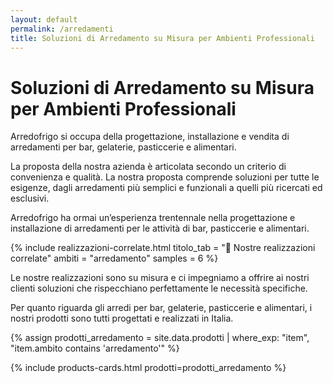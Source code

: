 ```yaml
---
layout: default
permalink: /arredamenti
title: Soluzioni di Arredamento su Misura per Ambienti Professionali
---
```


# Soluzioni di Arredamento su Misura per Ambienti Professionali

Arredofrigo si occupa della progettazione, installazione e vendita di arredamenti per bar, gelaterie, pasticcerie e alimentari.

La proposta della nostra azienda è articolata secondo un criterio di convenienza e qualità. La nostra proposta comprende soluzioni per tutte le esigenze, dagli arredamenti più semplici e funzionali a quelli più ricercati ed esclusivi.

Arredofrigo ha ormai un’esperienza trentennale nella progettazione e installazione di arredamenti per le attività di bar, pasticcerie e alimentari.

{% include realizzazioni-correlate.html
    titolo_tab = "🎯 Nostre realizzazioni correlate"
    ambiti = "arredamento"
    samples = 6
 %}

Le nostre realizzazioni sono su misura e ci impegniamo a offrire ai nostri clienti soluzioni che rispecchiano perfettamente le necessità specifiche.

Per quanto riguarda gli arredi per bar, gelaterie, pasticcerie e alimentari, i nostri prodotti sono tutti progettati e realizzati in Italia.

{% assign prodotti_arredamento = site.data.prodotti | where_exp: "item", "item.ambito contains 'arredamento'" %}
  
{% include products-cards.html 
   prodotti=prodotti_arredamento
%}